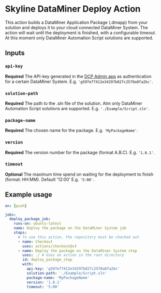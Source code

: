 # Skyline DataMiner Deploy Action

This action builds a DataMiner Application Package (.dmapp) from your solution and deploys it to your cloud connected DataMiner System. The action will wait until the deployment is finished, with a configurable timeout. At this moment only DataMiner Automation Script solutions are supported.

## Inputs

### `api-key`
**Required** The API-key generated in the [DCP Admin app](https://admin.dataminer.services) as authentication for a certain DataMiner System. E.g. `'g597e77412e34297b827c2570a8fa2bc'`.

### `solution-path`

**Required** The path to the .sln file of the solution. Atm only DataMiner Automation Script solutions are supported. E.g. `'./Example/Script.sln'`.

### `package-name`

**Required** The chosen name for the package. E.g. `'MyPackageName'`.

### `version`

**Required** 
The version number for the package (format A.B.C). E.g. `'1.0.1'`.

### `timeout`

**Optional** The maximum time spend on waiting for the deployment to finish (format: HH:MM). Default '12:00' E.g. `'5:00'`.

## Example usage

```yaml
on: [push]

jobs:
  deploy_package_job:
    runs-on: ubuntu-latest
    name: Deploy the package on the DataMiner System job
    steps:
      # To use this action, the repository must be checked out 
      - name: Checkout	
        uses: actions/checkout@v3
      - name: Deploy the package on the DataMiner System step
        uses: ./ # Uses an action in the root directory
        id: deploy_package_step
        with:
          api-key: 'g597e77412e34297b827c2570a8fa2bc'
          solution-path: './Example/Script.sln'
          package-name: 'MyPackageName'
          version: '1.0.1'
          timeout: '5:00'
```
